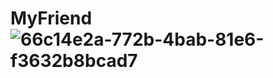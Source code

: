 # MyFriend![66c14e2a-772b-4bab-81e6-f3632b8bcad7](https://user-images.githubusercontent.com/98297698/229681351-664809d5-df86-4c6a-98b3-e5e579c2125e.jpg)
